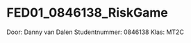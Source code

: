 FED01_0846138_RiskGame
======================

Door: Danny van Dalen 
Studentnummer: 0846138 
Klas: MT2C
